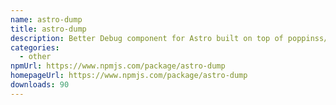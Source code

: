 ```yaml
---
name: astro-dump
title: astro-dump
description: Better Debug component for Astro built on top of poppinss/dumper
categories:
  - other
npmUrl: https://www.npmjs.com/package/astro-dump
homepageUrl: https://www.npmjs.com/package/astro-dump
downloads: 90
---
```

